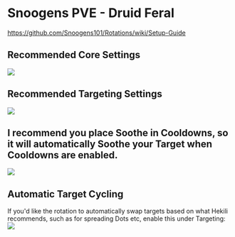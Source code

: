 # Snoogens PVE - Druid Feral  
https://github.com/Snoogens101/Rotations/wiki/Setup-Guide  
## Recommended Core Settings  
![](https://i.imgur.com/QZAsXnO.png)   

## Recommended Targeting Settings  
![](https://i.imgur.com/egOMWRe.png)  

## I recommend you place Soothe in Cooldowns, so it will automatically Soothe your Target when Cooldowns are enabled.  
![](https://i.imgur.com/XdU4S9Z.png)  

## Automatic Target Cycling  
If you'd like the rotation to automatically swap targets based on what Hekili recommends, such as for spreading Dots etc, enable this under Targeting:  
![](https://i.imgur.com/1rDyIp7.png)  